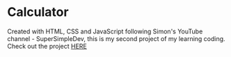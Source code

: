 # Calculator
Created with HTML, CSS and JavaScript following Simon's YouTube channel - SuperSimpleDev, this is my second project of my learning coding.<br>
Check out the project <a href="https://calculator.ronannagroup.com">HERE</a>
